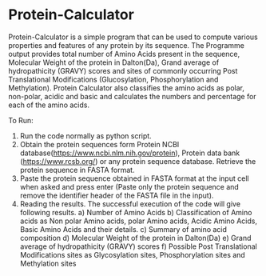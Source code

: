 # Protein-Calculator

Protein-Calculator is a simple program that can be used to compute various properties and features of any protein by its sequence. The Programme output provides total number of Amino Acids present in the sequence, Molecular Weight of the protein in Dalton(Da), Grand average of hydropathicity (GRAVY) scores and sites of commonly occurring Post Translational Modifications (Glucosylation, Phosphorylation and Methylation). Protein Calculator also classifies the amino acids as polar, non-polar, acidic and basic and calculates the numbers and percentage for each of the amino acids. 

To Run:
1. Run the code normally as python script. 
2. Obtain the protein sequences form Protein NCBI database(https://www.ncbi.nlm.nih.gov/protein), Protein data bank (https://www.rcsb.org/) or any protein sequence database. Retrieve the protein sequence in FASTA format. 
3. Paste the protein sequence obtained in FASTA format at the input cell when asked and press enter (Paste only the protein sequence and remove the identifier header of the FASTA file in the input).
4. Reading the results.
   The successful execution of the code will give following results. 
   a) Number of Amino Acids
   b) Classification of Amino acids as Non polar Amino acids, polar Amino acids, Acidic Amino Acids, Basic Amino Acids and their details.
   c) Summary of amino acid composition
   d) Molecular Weight of the protein in Dalton(Da)
   e) Grand average of hydropathicity (GRAVY) scores
   f) Possible Post Translational Modifications sites as Glycosylation sites, Phosphorylation sites and Methylation sites
